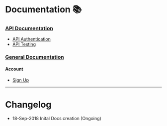 # Documentation 📚

### [API Documentation](./API/README.md)
* [API Authentication](./API/Authentication.md)
* [API Testing](./API/Testing.md)


### [General Documentation](./General/README.md)
#### Account
* [Sign Up](./General/Account/SignUp.md)


----


# Changelog
* 18-Sep-2018 Inital Docs creation (Ongoing)
